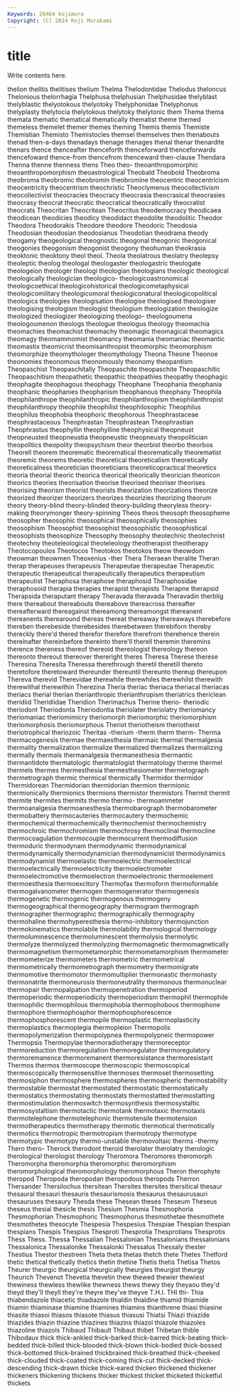 ```yaml
---
Keywords: 28464 kojimura
Copyright: (C) 2024 Koji Murakami
---
```


# title

Write contents here.



thelion thelitis thelitises thelium Thelma Thelodontidae
Thelodus theloncus Thelonious thelorrhagia Thelphusa thelphusian Thelphusidae thelyblast thelyblastic thelyotokous
thelyotoky Thelyphonidae Thelyphonus thelyplasty thelytocia thelytokous thelytoky thelytonic them Thema
thema themata thematic thematical thematically thematist theme themed themeless themelet
themer themes theming Themis themis Themiste Themistian Themisto Themistocles themsel
themselves then thenabouts thenad then-a-days thenadays thenage thenages thenal thenar
thenardite thenars thence thenceafter thenceforth thenceforward thenceforwards thencefoward thence-from thencefrom
thenceward then-clause Thendara Thenna thenne thenness thens Theo theo- theoanthropomorphic
theoanthropomorphism theoastrological Theobald Theobold Theobroma theobroma theobromic theobromin theobromine theocentric
theocentricism theocentricity theocentrism theochristic Theoclymenus theocollectivism theocollectivist theocracies theocracy theocrasia
theocrasical theocrasies theocrasy theocrat theocratic theocratical theocratically theocratist theocrats Theocritan
Theocritean Theocritus theodemocracy theodicaea theodicean theodicies theodicy theodidact theodolite theodolitic
Theodor Theodora Theodorakis Theodore theodore Theodoric Theodosia Theodosian theodosian theodosianus
Theodotian theodrama theody theogamy theogeological theognostic theogonal theogonic theogonical theogonies
theogonism theogonist theogony theohuman theokrasia theoktonic theoktony theol theol. Theola
theolatrous theolatry theolepsy theoleptic theolog theologal theologaster theologastric theologate theologeion
theologer theologi theologian theologians theologic theological theologically theologician theologico- theologicoastronomical
theologicoethical theologicohistorical theologicometaphysical theologicomilitary theologicomoral theologiconatural theologicopolitical theologics theologies theologisation
theologise theologised theologiser theologising theologism theologist theologium theologization theologize theologized
theologizer theologizing theologo- theologoumena theologoumenon theologs theologue theologus theology theomachia
theomachies theomachist theomachy theomagic theomagical theomagics theomagy theomammomist theomancy theomania
theomaniac theomantic theomastix theomicrist theomisanthropist theomorphic theomorphism theomorphize theomythologer theomythology
Theona Theone Theonoe theonomies theonomous theonomously theonomy theopantism Theopaschist Theopaschitally
Theopaschite theopaschite Theopaschitic Theopaschitism theopathetic theopathic theopathies theopathy theophagic theophagite
theophagous theophagy Theophane Theophania theophania theophanic theophanies theophanism theophanous theophany
Theophila theophilanthrope theophilanthropic theophilanthropism theophilanthropist theophilanthropy theophile theophilist theophilosophic Theophilus
theophilus theophobia theophoric theophorous Theophrastaceae theophrastaceous Theophrastan Theophrastean Theophrastian Theophrastus
theophyllin theophylline theophysical theopneust theopneusted theopneustia theopneustic theopneusty theopolitician theopolitics
theopolity theopsychism theor theorbist theorbo theorbos Theorell theorem theorematic theorematical
theorematically theorematist theoremic theorems theoretic theoretical theoreticalism theoretically theoreticalness theoretician
theoreticians theoreticopractical theoretics theoria theoriai theoric theorica theorical theorically theorician
theoricon theorics theories theorisation theorise theorised theoriser theorises theorising theorism
theorist theorists theorization theorizations theorize theorized theorizer theorizers theorizes theorizies
theorizing theorum theory theory-blind theory-blinded theory-building theoryless theory-making theorymonger theory-spinning
Theos theos theosoph theosopheme theosopher theosophic theosophical theosophically theosophies theosophism
Theosophist theosophist theosophistic theosophistical theosophists theosophize Theosophy theosophy theotechnic theotechnist
theotechny theoteleological theoteleology theotherapist theotherapy Theotocopoulos Theotocos Theotokos theotokos theow
theowdom theowman theowmen Theoxenius -ther Thera Theraean theralite Theran therap
therapeuses therapeusis Therapeutae therapeutae Therapeutic therapeutic therapeutical therapeutically therapeutics therapeutism
therapeutist Theraphosa theraphose theraphosid Theraphosidae theraphosoid therapia therapies therapist therapists
Therapne therapsid Therapsida theraputant therapy Theravada theravada Theravadin therblig there
thereabout thereabouts thereabove thereacross thereafter thereafterward thereagainst thereamong thereamongst thereanent
thereanents therearound thereas thereat thereaway thereaways therebefore thereben therebeside therebesides
therebetween therebiforn thereby thereckly there'd thered therefor therefore therefrom therehence
therein thereinafter thereinbefore thereinto there'll therell theremin theremins therence thereness
thereof thereoid thereologist thereology thereon thereonto thereout thereover thereright theres
Theresa Therese therese Theresina Theresita Theressa therethrough theretil theretill thereto
theretofore theretoward thereunder thereuntil thereunto thereup thereupon Thereva therevid Therevidae
therewhile therewhiles therewhilst therewith therewithal therewithin Therezina Theria theriac theriaca
theriacal theriacas theriacs therial therian therianthropic therianthropism theriatrics thericlean theridiid
Theridiidae Theridion Therimachus Therine therio- theriodic theriodont Theriodonta Theriodontia theriolater
theriolatry theriomancy theriomaniac theriomimicry theriomorph theriomorphic theriomorphism theriomorphosis theriomorphous Theriot
theriotheism theriotheist theriotrophical theriozoic Theritas -therium -therm therm therm- Therma
thermacogenesis thermae thermaesthesia thermaic thermal thermalgesia thermality thermalization thermalize thermalized
thermalizes thermalizing thermally thermals thermanalgesia thermanesthesia thermantic thermantidote thermatologic thermatologist
thermatology therme thermel thermels thermes thermesthesia thermesthesiometer thermetograph thermetrograph thermic
thermical thermically Thermidor thermidor Thermidorean Thermidorian thermidorian thermion thermionic thermionically
thermionics thermions thermistor thermistors Thermit thermit thermite thermites thermits thermo
thermo- thermoammeter thermoanalgesia thermoanesthesia thermobarograph thermobarometer thermobattery thermocauteries thermocautery thermochemic
thermochemical thermochemically thermochemist thermochemistry thermochroic thermochromism thermochrosy thermoclinal thermocline thermocoagulation
thermocouple thermocurrent thermodiffusion thermoduric thermodynam thermodynamic thermodynamical thermodynamically thermodynamician thermodynamicist
thermodynamics thermodynamist thermoelastic thermoelectric thermoelectrical thermoelectrically thermoelectricity thermoelectrometer thermoelectromotive thermoelectron
thermoelectronic thermoelement thermoesthesia thermoexcitory Thermofax thermoform thermoformable thermogalvanometer thermogen thermogenerator
thermogenesis thermogenetic thermogenic thermogenous thermogeny thermogeographical thermogeography thermogram thermograph thermographer
thermographic thermographically thermography thermohaline thermohyperesthesia thermo-inhibitory thermojunction thermokinematics thermolabile thermolability
thermological thermology thermoluminescence thermoluminescent thermolysis thermolytic thermolyze thermolyzed thermolyzing thermomagnetic
thermomagnetically thermomagnetism thermometamorphic thermometamorphism thermometer thermometerize thermometers thermometric thermometrical thermometrically
thermometrograph thermometry thermomigrate thermomotive thermomotor thermomultiplier thermonastic thermonasty thermonatrite thermoneurosis
thermoneutrality thermonous thermonuclear thermopair thermopalpation thermopenetration thermoperiod thermoperiodic thermoperiodicity thermoperiodism
thermophil thermophile thermophilic thermophilous thermophobia thermophobous thermophone thermophore thermophosphor thermophosphorescence
thermophosphorescent thermopile thermoplastic thermoplasticity thermoplastics thermoplegia thermopleion Thermopolis thermopolymerization thermopolypnea
thermopolypneic thermopower Thermopsis Thermopylae thermoradiotherapy thermoreceptor thermoreduction thermoregulation thermoregulator thermoregulatory
thermoremanence thermoremanent thermoresistance thermoresistant Thermos thermos thermoscope thermoscopic thermoscopical thermoscopically
thermosensitive thermoses thermoset thermosetting thermosiphon thermosphere thermospheres thermospheric thermostability thermostable
thermostat thermostated thermostatic thermostatically thermostatics thermostating thermostats thermostatted thermostatting thermostimulation
thermoswitch thermosynthesis thermosystaltic thermosystaltism thermotactic thermotank thermotaxic thermotaxis thermotelephone thermotelephonic
thermotensile thermotension thermotherapeutics thermotherapy thermotic thermotical thermotically thermotics thermotropic thermotropism
thermotropy thermotype thermotypic thermotypy thermo-unstable thermovoltaic therms -thermy Thero thero-
Therock therodont theroid therolater therolatry therologic therological therologist therology Theromora
Theromores theromorph Theromorpha theromorphia theromorphic theromorphism theromorphological theromorphology theromorphous Theron
therophyte theropod Theropoda theropodan theropodous theropods Therron Thersander Thersilochus thersitean
Thersites thersites thersitical thesaur thesaural thesauri thesauris thesaurismosis thesaurus thesaurusauri
thesauruses thesaury Thesda these Thesean theses Theseum Theseus theseus thesial
thesicle thesis Thesium Thesmia Thesmophoria Thesmophorian Thesmophoric Thesmophorus thesmothetae thesmothete
thesmothetes thesocyte Thespesia Thespesius Thespiae Thespian thespian thespians Thespis Thespius
Thesproti Thesprotia Thesprotians Thesprotis Thess Thess. Thessa Thessalian Thessalonian Thessalonians
thessalonians Thessalonica Thessalonike Thessalonki Thessalus Thessaly thester Thestius Thestor thestreen
Theta theta thetas thetch thete Thetes Thetford thetic thetical thetically
thetics thetin thetine Thetis thetis Thetisa Thetos Theurer theurgic theurgical
theurgically theurgies theurgist theurgy Theurich Thevenot Thevetia thevetin thew thewed
thewier thewiest thewiness thewless thewlike thewness thews thewy they theyaou
they'd theyd they'll theyll they're theyre they've theyve T.H.I. THI
thi- Thia thiabendazole thiacetic thiadiazole thialdin thialdine thiamid thiamide thiamin
thiaminase thiamine thiamines thiamins thianthrene thiasi thiasine thiasite thiasoi thiasos
thiasote thiasus thiasusi Thiatsi Thiazi thiazide thiazides thiazin thiazine thiazines
thiazins thiazol thiazole thiazoles thiazoline thiazols Thibaud Thibault Thibaut thibet
Thibetan thible Thibodaux thick thick-ankled thick-barked thick-barred thick-beating thick-bedded thick-billed
thick-blooded thick-blown thick-bodied thick-bossed thick-bottomed thick-brained thickbrained thick-breathed thick-cheeked thick-clouded
thick-coated thick-coming thick-cut thick-decked thick-descending thick-drawn thicke thick-eared thicken thickened
thickener thickeners thickening thickens thicker thickest thicket thicketed thicketful thickets
